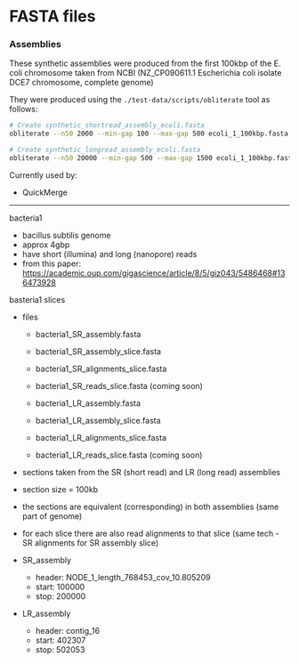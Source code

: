 # FASTA files

### Assemblies

These synthetic assemblies were produced from the first 100kbp of the E. coli
chromosome taken from NCBI
(NZ_CP090611.1 Escherichia coli isolate DCE7 chromosome, complete genome)

They were produced using the `./test-data/scripts/obliterate` tool as follows:

```sh
# Create synthetic_shortread_assembly_ecoli.fasta
obliterate --n50 2000 --min-gap 100 --max-gap 500 ecoli_1_100kbp.fasta

# Create synthetic_longread_assembly_ecoli.fasta
obliterate --n50 20000 --min-gap 500 --max-gap 1500 ecoli_1_100kbp.fasta
```

Currently used by:
- QuickMerge

---


bacteria1

- bacillus subtilis genome
- approx 4gbp
- have short (illumina) and long (nanopore) reads
- from this paper: https://academic.oup.com/gigascience/article/8/5/giz043/5486468#136473928


basteria1 slices

- files
    - bacteria1_SR_assembly.fasta
    - bacteria1_SR_assembly_slice.fasta
    - bacteria1_SR_alignments_slice.fasta
    - bacteria1_SR_reads_slice.fasta (coming soon)

    - bacteria1_LR_assembly.fasta
    - bacteria1_LR_assembly_slice.fasta
    - bacteria1_LR_alignments_slice.fasta
    - bacteria1_LR_reads_slice.fasta (coming soon)

- sections taken from the SR (short read) and LR (long read) assemblies
- section size = 100kb
- the sections are equivalent (corresponding) in both assemblies (same part of genome)
- for each slice there are also read alignments to that slice (same tech - SR alignments for SR assembly slice)
- SR_assembly
    - header: NODE_1_length_768453_cov_10.805209
    - start: 100000
    - stop: 200000
- LR_assembly
    - header: contig_16
    - start: 402307
    - stop: 502053
